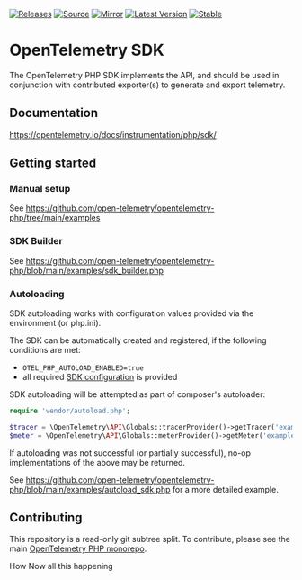 [![Releases](https://img.shields.io/badge/releases-purple)](https://github.com/opentelemetry-php/sdk/releases)
[![Source](https://img.shields.io/badge/source-sdk-green)](https://github.com/open-telemetry/opentelemetry-php/tree/main/src/SDK)
[![Mirror](https://img.shields.io/badge/mirror-opentelemetry--php:sdk-blue)](https://github.com/opentelemetry-php/sdk)
[![Latest Version](http://poser.pugx.org/open-telemetry/sdk/v/unstable)](https://packagist.org/packages/open-telemetry/sdk/)
[![Stable](http://poser.pugx.org/open-telemetry/sdk/v/stable)](https://packagist.org/packages/open-telemetry/sdk/)

# OpenTelemetry SDK

The OpenTelemetry PHP SDK implements the API, and should be used in conjunction with contributed exporter(s) to generate and export telemetry.

## Documentation

https://opentelemetry.io/docs/instrumentation/php/sdk/

## Getting started

### Manual setup

See https://github.com/open-telemetry/opentelemetry-php/tree/main/examples

### SDK Builder

See https://github.com/open-telemetry/opentelemetry-php/blob/main/examples/sdk_builder.php

### Autoloading

SDK autoloading works with configuration values provided via the environment (or php.ini).

The SDK can be automatically created and registered, if the following conditions are met:
- `OTEL_PHP_AUTOLOAD_ENABLED=true`
- all required [SDK configuration](https://github.com/open-telemetry/opentelemetry-specification/blob/main/specification/sdk-environment-variables.md#general-sdk-configuration) is provided

SDK autoloading will be attempted as part of composer's autoloader:

```php
require 'vendor/autoload.php';

$tracer = \OpenTelemetry\API\Globals::tracerProvider()->getTracer('example');
$meter = \OpenTelemetry\API\Globals::meterProvider()->getMeter('example');
```

If autoloading was not successful (or partially successful), no-op implementations of the above may be returned.

See https://github.com/open-telemetry/opentelemetry-php/blob/main/examples/autoload_sdk.php for a more detailed example.

## Contributing

This repository is a read-only git subtree split.
To contribute, please see the main [OpenTelemetry PHP monorepo](https://github.com/open-telemetry/opentelemetry-php).


How Now all this happening
